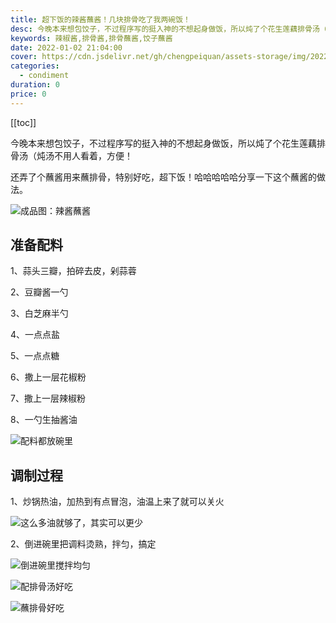 ```yaml
---
title: 超下饭的辣酱蘸酱！几块排骨吃了我两碗饭！
desc: 今晚本来想包饺子，不过程序写的挺入神的不想起身做饭，所以炖了个花生莲藕排骨汤（炖汤不用人看着，方便！
keywords: 辣椒酱,排骨酱,排骨蘸酱,饺子蘸酱
date: 2022-01-02 21:04:00
cover: https://cdn.jsdelivr.net/gh/chengpeiquan/assets-storage/img/2022/01/20220108005306.jpg
categories:
  - condiment
duration: 0
price: 0
---
```


[[toc]]

今晚本来想包饺子，不过程序写的挺入神的不想起身做饭，所以炖了个花生莲藕排骨汤（炖汤不用人看着，方便！

还弄了个蘸酱用来蘸排骨，特别好吃，超下饭！哈哈哈哈哈分享一下这个蘸酱的做法。

![成品图：辣酱蘸酱](https://cdn.jsdelivr.net/gh/chengpeiquan/assets-storage/img/2022/01/20220108005139.jpg)

## 准备配料

1、蒜头三瓣，拍碎去皮，剁蒜蓉

2、豆瓣酱一勺

3、白芝麻半勺

4、一点点盐

5、一点点糖

6、撒上一层花椒粉

7、撒上一层辣椒粉

8、一勺生抽酱油

![配料都放碗里](https://cdn.jsdelivr.net/gh/chengpeiquan/assets-storage/img/2022/01/20220108005142.jpg)

## 调制过程

1、炒锅热油，加热到有点冒泡，油温上来了就可以关火

![这么多油就够了，其实可以更少](https://cdn.jsdelivr.net/gh/chengpeiquan/assets-storage/img/2022/01/20220108005141.jpg)

2、倒进碗里把调料烫熟，拌匀，搞定

![倒进碗里搅拌均匀](https://cdn.jsdelivr.net/gh/chengpeiquan/assets-storage/img/2022/01/20220108005143.jpg)

![配排骨汤好吃](https://cdn.jsdelivr.net/gh/chengpeiquan/assets-storage/img/2022/01/20220108005140.jpg)

![蘸排骨好吃](https://cdn.jsdelivr.net/gh/chengpeiquan/assets-storage/img/2022/01/20220108005138.jpg)


